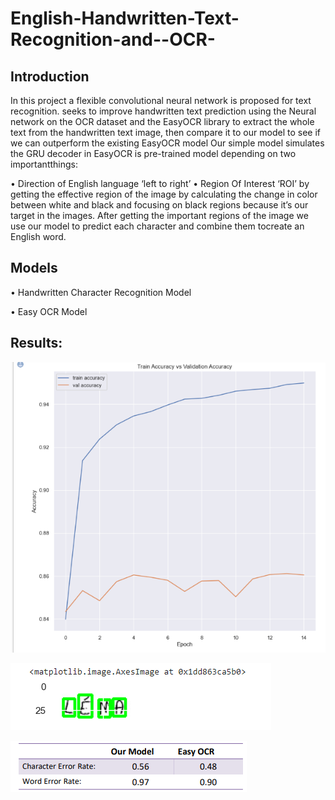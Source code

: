 # English-Handwritten-Text-Recognition-and--OCR-
## Introduction
In this project a flexible convolutional neural network is proposed for text recognition. seeks to improve handwritten text prediction using the Neural network on the OCR dataset and the EasyOCR library to extract the whole text from the handwritten text image, then compare it to our model to see if we can outperform the existing EasyOCR model
Our simple model simulates the GRU decoder in EasyOCR is pre-trained model depending on two importantthings:

• Direction of English language ‘left to right’ • Region Of Interest ‘ROI’ by getting the effective region of the image by calculating the change in color between white and black and focusing on black regions because it’s our target in the images. After getting the important regions of the image we use our model to predict each character and combine them tocreate an English word.
## Models
• Handwritten Character Recognition Model

• Easy OCR Model
## Results:
![alt text](imgs_res/a.PNG)

![alt text](imgs_res/b.PNG)

![alt text](imgs_res/c.PNG)


